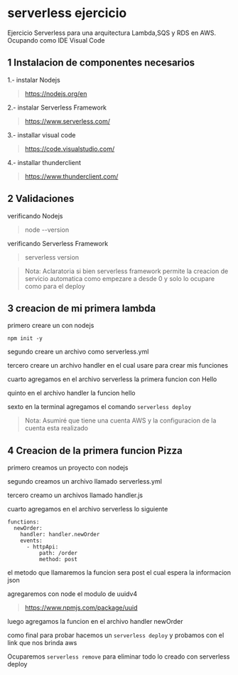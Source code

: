 # serverless ejercicio

Ejercicio Serverless para una arquitectura Lambda,SQS y RDS en AWS. Ocupando como IDE Visual Code  

## 1 Instalacion de componentes necesarios

1.- instalar Nodejs
>https://nodejs.org/en

2.- instalar Serverless Framework
>https://www.serverless.com/

3.- installar visual code
>https://code.visualstudio.com/

4.- installar thunderclient
>https://www.thunderclient.com/

## 2 Validaciones

verificando Nodejs
>node --version

verificando Serverless Framework
>serverless version

>Nota: Aclaratoria si bien serverless framework permite la creacion de servicio automatica como empezare a desde 0 y solo lo ocupare como para el deploy 

## 3 creacion de mi primera lambda 

primero creare un con nodejs 

```npm init -y ```

segundo creare un archivo como serverless.yml

tercero creare un archivo handler en el cual usare para crear mis funciones

cuarto agregamos en el archivo serverless la primera funcion con Hello

quinto en el archivo handler la funcion hello 

sexto en la terminal agregamos el comando
```serverless deploy```

>Nota: Asumiré que tiene una cuenta AWS y la configuracion de la cuenta esta realizado 


## 4 Creacion de la primera funcion Pizza

primero creamos un proyecto con nodejs

segundo creamos un archivo  llamado serverless.yml

tercero creamo un archivos llamado handler.js 

cuarto agregamos en el archivo  serverless lo siguiente 

```
functions:
  newOrder:
    handler: handler.newOrder
    events:
      - httpApi:
          path: /order
          method: post
```
el metodo que llamaremos la funcion sera post el cual espera la informacion json

agregaremos con node el modulo de uuidv4

>https://www.npmjs.com/package/uuid

luego agregamos la funcion en el archivo handler newOrder

como final para probar hacemos un ```serverless deploy``` y probamos con el link que nos brinda aws

Ocuparemos ```serverless remove``` para eliminar todo lo creado con serverless deploy 







